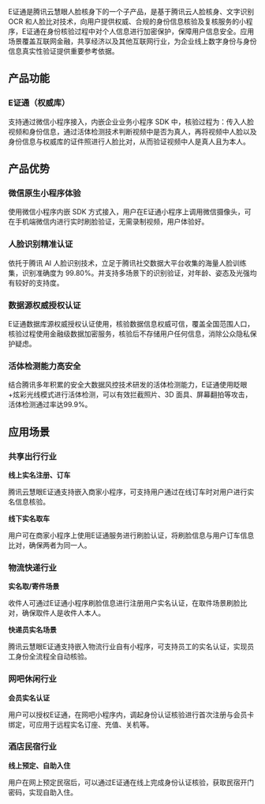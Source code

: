 E证通是腾讯云慧眼人脸核身下的一个子产品，是基于腾讯云人脸核身、文字识别 OCR 和人脸比对技术，向用户提供权威、合规的身份信息核验及复核服务的小程序，E证通在身份核验过程中对个人信息进行加密保护，保障用户信息安全。应用场景覆盖互联网金融，共享经济以及其他互联网行业，为企业线上数字身份与身份信息真实性验证提供重要参考依据。



## 产品功能

### E证通（权威库）

支持通过微信小程序接入，内嵌企业业务小程序 SDK 中，核验过程为：传入人脸视频和身份信息，通过活体检测技术判断视频中是否为真人，再将视频中人脸以及身份信息与权威库的证件照进行人脸比对，从而验证视频中人是真人且为本人。



## 产品优势

### 微信原生小程序体验

使用微信小程序内嵌 SDK 方式接入，用户在E证通小程序上调用微信摄像头，可在手机端微信内进行实时刷脸验证，无需录制视频，用户体验好。

### 人脸识别精准认证

依托于腾讯 AI 人脸识别技术，立足于腾讯社交数据大平台收集的海量人脸训练集，识别准确度为 99.80%。并支持多场景下的识别验证，对年龄、姿态及光强均有较好的支持度。

### 数据源权威授权认证

E证通数据库源权威授权认证使用，核验数据信息权威可信，覆盖全国范围人口，核验过程使用金融级数据加密服务，核验后不存储用户任何信息，消除公众隐私保护疑虑。

### 活体检测能力高安全

结合腾讯多年积累的安全大数据风控技术研发的活体检测能力，E证通使用眨眼+炫彩光线模式进行活体检测，可以有效拦截照片、3D 面具、屏幕翻拍等攻击，活体检测通过率达99.9%。



## 应用场景

### 共享出行行业

**线上实名注册、订车**

腾讯云慧眼E证通支持嵌入商家小程序，可支持用户通过在线订车时对用户进行实名信息核验。

**线下实名取车**

用户可在商家小程序上使用E证通服务进行刷脸认证，将刷脸信息与用户订车信息比对，确保两者为同一人。

###  物流快递行业

**实名取/寄件场景**

收件人可通过E证通小程序刷脸信息进行注册用户实名认证，在取件场景刷脸比对，确保取件人是收件人本人。

**快递员实名场景**

腾讯云慧眼E证通支持嵌入物流行业自有小程序，可支持员工的实名认证，实现员工身份全流程全自动核验。

### 网吧休闲行业

**会员实名认证**

用户可以授权E证通，在网吧小程序内，调起身份认证核验进行首次注册与会员卡绑定，可应用于远程实名订座、充值、关机等。

### 酒店民宿行业

**线上预定、自助入住**

用户在网上预定民宿后，可以通过E证通在线上完成身份认证核验，获取民宿开门密码，实现自助入住。
